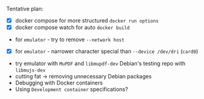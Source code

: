 Tentative plan:

- [x] docker compose for more structured `docker run options`
- [x] docker compose watch for auto `docker build`
- for `emulator` - try to remove `--network host`
- [x] for `emulator` - narrower character special than `--device /dev/dri` (`card0`)
- try emulator with `MuPDF` and `libmupdf-dev` Debian's testing repo with `libmujs-dev`
- cutting fat -> removing unnecessary Debian packages
- Debugging with Docker containers
- Using `Development container` specifications?
